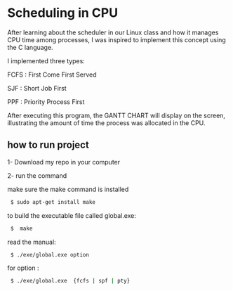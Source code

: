 
# Scheduling in CPU 
After learning about the scheduler in our Linux class and how it manages CPU time among processes, I was inspired to implement this concept using the C language.


I implemented three types:

FCFS : First Come First Served

SJF : Short Job First

PPF : Priority Process First

After executing this program, the GANTT CHART will display on the screen, illustrating the amount of time the process was allocated in the CPU.


## how to run project 
1- Download my repo in your computer

2- run the command 

make sure the make command is installed
```bash
 $ sudo apt-get install make

```
to build the executable file called global.exe:
```bash
 $  make

```
read the manual:
```bash
 $ ./exe/global.exe option 

```
for option : 

```bash
 $ ./exe/global.exe  {fcfs | spf | pty}

```
